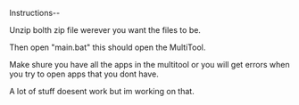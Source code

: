 Instructions--

Unzip bolth zip file werever you want the files to be.

Then open "main.bat" this should open the MultiTool.

Make shure you have all the apps in the multitool or you will get errors when you try to open apps that you dont have.


A lot of stuff doesent work but im working on that.
